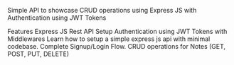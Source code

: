 Simple API to showcase CRUD operations using Express JS with Authentication using JWT Tokens

Features
Express JS Rest API Setup
Authentication using JWT Tokens with Middlewares
Learn how to setup a simple express js api with minimal codebase.
Complete Signup/Login Flow.
CRUD operations for Notes (GET, POST, PUT, DELETE)
